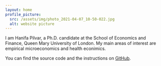 ```yaml
---
layout: home
profile_picture:
  src: /assets/img/photo_2021-04-07_10-50-022.jpg
  alt: website picture
---
```


<p>
  I am Hanifa Pilvar, a Ph.D. candidate at the School of Economics and Finance, Queen Mary University of London. My main areas of interest are empirical microeconomics and health econimics.
</p>

<p>
  You can find the source code and the instructions on <a href="https://github.com/eliottvincent/bay">GitHub</a>.
</p>

